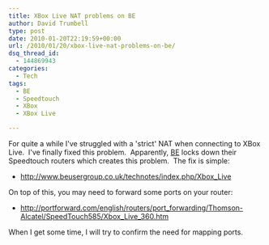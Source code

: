 ```yaml
---
title: XBox Live NAT problems on BE
author: David Trumbell
type: post
date: 2010-01-20T22:19:59+00:00
url: /2010/01/20/xbox-live-nat-problems-on-be/
dsq_thread_id:
  - 144869943
categories:
  - Tech
tags:
  - BE
  - Speedtouch
  - XBox
  - XBox Live

---
```

For quite a while I've struggled with a 'strict' NAT when connecting to XBox Live.  I've finally fixed this problem.  Apparently, [BE](https://www.bethere.co.uk/) locks down their Speedtouch routers which creates this problem.  The fix is simple:

 * http://www.beusergroup.co.uk/technotes/index.php/Xbox_Live

On top of this, you may need to forward some ports on your router:

 * http://portforward.com/english/routers/port_forwarding/Thomson-Alcatel/SpeedTouch585/Xbox_Live_360.htm

When I get some time, I will try to confirm the need for mapping ports.
